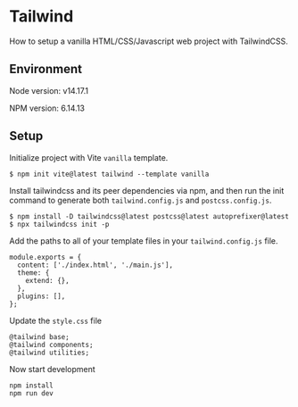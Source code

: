 # Tailwind

How to setup a vanilla HTML/CSS/Javascript web project with TailwindCSS.

## Environment

Node version: v14.17.1

NPM version: 6.14.13

## Setup

Initialize project with Vite `vanilla` template.

```
$ npm init vite@latest tailwind --template vanilla
```

Install tailwindcss and its peer dependencies via npm, and then run the init command to generate both `tailwind.config.js` and `postcss.config.js`.

```
$ npm install -D tailwindcss@latest postcss@latest autoprefixer@latest
$ npx tailwindcss init -p
```

Add the paths to all of your template files in your `tailwind.config.js` file.

```
module.exports = {
  content: ['./index.html', './main.js'],
  theme: {
    extend: {},
  },
  plugins: [],
};
```

Update the `style.css` file

```
@tailwind base;
@tailwind components;
@tailwind utilities;
```

Now start development

```
npm install
npm run dev
```
